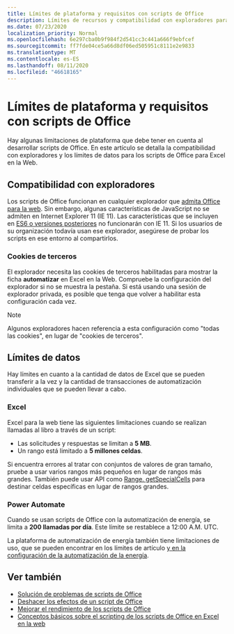 ```yaml
---
title: Límites de plataforma y requisitos con scripts de Office
description: Límites de recursos y compatibilidad con exploradores para scripts de Office cuando se usan con Excel en la web
ms.date: 07/23/2020
localization_priority: Normal
ms.openlocfilehash: 6e297cba0b9f984f2d541cc3c441a666f9ebfcef
ms.sourcegitcommit: ff7fde04ce5a66d8df06ed505951c8111e2e9833
ms.translationtype: MT
ms.contentlocale: es-ES
ms.lasthandoff: 08/11/2020
ms.locfileid: "46618165"
---
```

# <a name="platform-limits-and-requirements-with-office-scripts"></a>Límites de plataforma y requisitos con scripts de Office

Hay algunas limitaciones de plataforma que debe tener en cuenta al desarrollar scripts de Office. En este artículo se detalla la compatibilidad con exploradores y los límites de datos para los scripts de Office para Excel en la Web.

## <a name="browser-support"></a>Compatibilidad con exploradores

Los scripts de Office funcionan en cualquier explorador que [admita Office para la web](https://support.microsoft.com/office/ad1303e0-a318-47aa-b409-d3a5eb44e452). Sin embargo, algunas características de JavaScript no se admiten en Internet Explorer 11 (IE 11). Las características que se incluyen en [ES6 o versiones posteriores](https://www.w3schools.com/Js/js_es6.asp) no funcionarán con IE 11. Si los usuarios de su organización todavía usan ese explorador, asegúrese de probar los scripts en ese entorno al compartirlos.

### <a name="third-party-cookies"></a>Cookies de terceros

El explorador necesita las cookies de terceros habilitadas para mostrar la ficha **automatizar** en Excel en la Web. Compruebe la configuración del explorador si no se muestra la pestaña. Si está usando una sesión de explorador privada, es posible que tenga que volver a habilitar esta configuración cada vez.

> [!NOTE]
> Algunos exploradores hacen referencia a esta configuración como "todas las cookies", en lugar de "cookies de terceros".

## <a name="data-limits"></a>Límites de datos

Hay límites en cuanto a la cantidad de datos de Excel que se pueden transferir a la vez y la cantidad de transacciones de automatización individuales que se pueden llevar a cabo.

### <a name="excel"></a>Excel

Excel para la web tiene las siguientes limitaciones cuando se realizan llamadas al libro a través de un script:

- Las solicitudes y respuestas se limitan a **5 MB**.
- Un rango está limitado a **5 millones celdas**.

Si encuentra errores al tratar con conjuntos de valores de gran tamaño, pruebe a usar varios rangos más pequeños en lugar de rangos más grandes. También puede usar API como [Range. getSpecialCells](/javascript/api/office-scripts/excelscript/excelscript.range#getspecialcells-celltype--cellvaluetype-) para destinar celdas específicas en lugar de rangos grandes.

### <a name="power-automate"></a>Power Automate

Cuando se usan scripts de Office con la automatización de energía, se limita a **200 llamadas por día**. Este límite se restablece a 12:00 A.M. UTC.

La plataforma de automatización de energía también tiene limitaciones de uso, que se pueden encontrar en los límites de artículo [y en la configuración de la automatización de la energía](/power-automate/limits-and-config).

## <a name="see-also"></a>Ver también

- [Solución de problemas de scripts de Office](troubleshooting.md)
- [Deshacer los efectos de un script de Office](undo.md)
- [Mejorar el rendimiento de los scripts de Office](../develop/web-client-performance.md)
- [Conceptos básicos sobre el scripting de los scripts de Office en Excel en la web](../develop/scripting-fundamentals.md)
